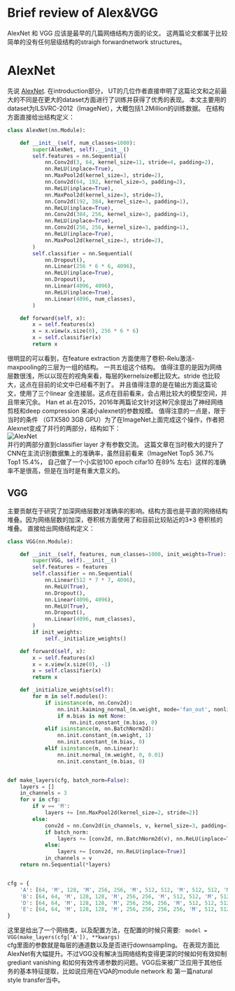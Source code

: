 
# Brief review of Alex&VGG
AlexNet 和 VGG 应该是最早的几篇网络结构方面的论文。 这两篇论文都属于比较简单的没有任何层级结构的straigh forwardnetwork structures。
# AlexNet
先说 [AlexNet](https://papers.nips.cc/paper/4824-imagenet-classification-with-deep-convolutional-neural-networks.pdf). 在introduction部分， UT的几位作者直接申明了这篇论文和之前最大的不同是在更大的dataset方面进行了训练并获得了优秀的表现。 本文主要用的dataset为ILSVRC-2012（ImageNet），大概包括1.2Million的训练数据。
在结构方面直接给出结构定义：
```python
class AlexNet(nn.Module):

    def __init__(self, num_classes=1000):
        super(AlexNet, self).__init__()
        self.features = nn.Sequential(
            nn.Conv2d(3, 64, kernel_size=11, stride=4, padding=2),
            nn.ReLU(inplace=True),
            nn.MaxPool2d(kernel_size=3, stride=2),
            nn.Conv2d(64, 192, kernel_size=5, padding=2),
            nn.ReLU(inplace=True),
            nn.MaxPool2d(kernel_size=3, stride=2),
            nn.Conv2d(192, 384, kernel_size=3, padding=1),
            nn.ReLU(inplace=True),
            nn.Conv2d(384, 256, kernel_size=3, padding=1),
            nn.ReLU(inplace=True),
            nn.Conv2d(256, 256, kernel_size=3, padding=1),
            nn.ReLU(inplace=True),
            nn.MaxPool2d(kernel_size=3, stride=2),
        )
        self.classifier = nn.Sequential(
            nn.Dropout(),
            nn.Linear(256 * 6 * 6, 4096),
            nn.ReLU(inplace=True),
            nn.Dropout(),
            nn.Linear(4096, 4096),
            nn.ReLU(inplace=True),
            nn.Linear(4096, num_classes),
        )

    def forward(self, x):
        x = self.features(x)
        x = x.view(x.size(0), 256 * 6 * 6)
        x = self.classifier(x)
        return x
```
很明显的可以看到，在feature extraction 方面使用了卷积-Relu激活-maxpooling的三层为一组的结构。 一共五组这个结构。 值得注意的是因为网络层数很浅，所以以现在的视角来看，每层的kernelsize都比较大。stride 也比较大，这点在目前的论文中已经看不到了。 并且值得注意的是在输出方面这篇论文，使用了三个linear 全连接层。这点在目前看来，会占用比较大的模型空间，并且带来冗余。 Han et al.在2015，2016年两篇论文针对这种冗余提出了神经网络剪枝和deep compression 来减小alexnet的参数规模。
值得注意的一点是，限于当时的条件 （GTX580 3GB GPU）为了在ImageNet上面完成这个操作，作者把Alexnet变成了并行的两部分，结构如下：  
![AlexNet](https://cdn-images-1.medium.com/max/800/0*xPOQ3btZ9rQO23LK.png "GitHub,Social Coding")   
并行的两部分直到classifier layer 才有参数交流。
这篇文章在当时极大的提升了CNN在主流识别数据集上的准确率，虽然目前看来（ImageNet Top5 36.7% Top1 15.4%， 自己做了一个小实验100 epoch cifar10 在89% 左右）这样的准确率不是很高，但是在当时是有重大意义的。

## VGG
主要贡献在于研究了加深网络层数对准确率的影响。结构方面也是平直的网络结构堆叠。因为网络层数的加深，卷积核方面使用了和目前比较贴近的3*3 卷积核的堆叠。
直接给出网络结构定义：

```python 
class VGG(nn.Module):

    def __init__(self, features, num_classes=1000, init_weights=True):
        super(VGG, self).__init__()
        self.features = features
        self.classifier = nn.Sequential(
            nn.Linear(512 * 7 * 7, 4096),
            nn.ReLU(True),
            nn.Dropout(),
            nn.Linear(4096, 4096),
            nn.ReLU(True),
            nn.Dropout(),
            nn.Linear(4096, num_classes),
        )
        if init_weights:
            self._initialize_weights()

    def forward(self, x):
        x = self.features(x)
        x = x.view(x.size(0), -1)
        x = self.classifier(x)
        return x

    def _initialize_weights(self):
        for m in self.modules():
            if isinstance(m, nn.Conv2d):
                nn.init.kaiming_normal_(m.weight, mode='fan_out', nonlinearity='relu')
                if m.bias is not None:
                    nn.init.constant_(m.bias, 0)
            elif isinstance(m, nn.BatchNorm2d):
                nn.init.constant_(m.weight, 1)
                nn.init.constant_(m.bias, 0)
            elif isinstance(m, nn.Linear):
                nn.init.normal_(m.weight, 0, 0.01)
                nn.init.constant_(m.bias, 0)


def make_layers(cfg, batch_norm=False):
    layers = []
    in_channels = 3
    for v in cfg:
        if v == 'M':
            layers += [nn.MaxPool2d(kernel_size=2, stride=2)]
        else:
            conv2d = nn.Conv2d(in_channels, v, kernel_size=3, padding=1)
            if batch_norm:
                layers += [conv2d, nn.BatchNorm2d(v), nn.ReLU(inplace=True)]
            else:
                layers += [conv2d, nn.ReLU(inplace=True)]
            in_channels = v
    return nn.Sequential(*layers)


cfg = {
    'A': [64, 'M', 128, 'M', 256, 256, 'M', 512, 512, 'M', 512, 512, 'M'],
    'B': [64, 64, 'M', 128, 128, 'M', 256, 256, 'M', 512, 512, 'M', 512, 512, 'M'],
    'D': [64, 64, 'M', 128, 128, 'M', 256, 256, 256, 'M', 512, 512, 512, 'M', 512, 512, 512, 'M'],
    'E': [64, 64, 'M', 128, 128, 'M', 256, 256, 256, 256, 'M', 512, 512, 512, 512, 'M', 512, 512, 512, 512, 'M'],
}
```



这里是给出了一个网络类，以及配置方法，在配置的时候只需要:
``` model = VGG(make_layers(cfg['A']), **kwargs)```  
cfg里面的参数就是每层的通道数以及是否进行downsampling。 在表现方面比AlexNet有大幅提升。不过VGG没有解决当网络结构变得更深的时候如何有效抑制grediant vanishing 和如何有效传递参数的问题。VGG后来被广泛应用于其他任务的基本特征提取，比如说应用在VQA的module network 和 第一篇natural style transfer当中。


